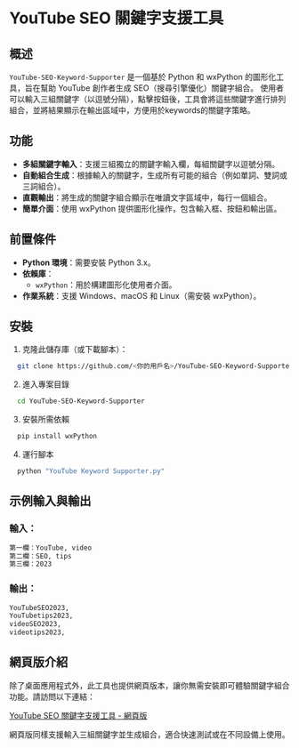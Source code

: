 # YouTube SEO 關鍵字支援工具

## 概述
`YouTube-SEO-Keyword-Supporter` 是一個基於 Python 和 wxPython 的圖形化工具，旨在幫助 YouTube 創作者生成 SEO（搜尋引擎優化）關鍵字組合。
使用者可以輸入三組關鍵字（以逗號分隔），點擊按鈕後，工具會將這些關鍵字進行排列組合，並將結果顯示在輸出區域中，方便用於keywords的關鍵字策略。

## 功能
- **多組關鍵字輸入**：支援三組獨立的關鍵字輸入欄，每組關鍵字以逗號分隔。
- **自動組合生成**：根據輸入的關鍵字，生成所有可能的組合（例如單詞、雙詞或三詞組合）。
- **直觀輸出**：將生成的關鍵字組合顯示在唯讀文字區域中，每行一個組合。
- **簡單介面**：使用 wxPython 提供圖形化操作，包含輸入框、按鈕和輸出區。

## 前置條件
- **Python 環境**：需要安裝 Python 3.x。
- **依賴庫**：
  - `wxPython`：用於構建圖形化使用者介面。
- **作業系統**：支援 Windows、macOS 和 Linux（需安裝 wxPython）。

## 安裝
  1. 克隆此儲存庫（或下載腳本）：
   ```bash
     git clone https://github.com/<你的用戶名>/YouTube-SEO-Keyword-Supporter.git
   ```
  2. 進入專案目錄
  ```bash
    cd YouTube-SEO-Keyword-Supporter
```
  3. 安裝所需依賴
  ```bash
    pip install wxPython
```
  4. 運行腳本
  ```bash
    python "YouTube Keyword Supporter.py"
```


## 示例輸入與輸出

### 輸入：
```bash
第一欄：YouTube, video
第二欄：SEO, tips
第三欄：2023
```
### 輸出：

```bash
YouTubeSEO2023,
YouTubetips2023,
videoSEO2023,
videotips2023,
```
## 網頁版介紹
除了桌面應用程式外，此工具也提供網頁版本，讓你無需安裝即可體驗關鍵字組合功能。請訪問以下連結：

[YouTube SEO 關鍵字支援工具 - 網頁版](https://youtube-seo-keyword.pages.dev/)

網頁版同樣支援輸入三組關鍵字並生成組合，適合快速測試或在不同設備上使用。


